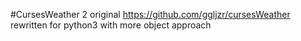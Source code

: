#CursesWeather 2
original https://github.com/ggljzr/cursesWeather
rewritten for python3 with more object approach

